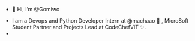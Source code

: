 - 👋 Hi, I’m @Gomiwc


* I am a Devops and Python Developer Intern at @machaao :toolbox: , MicroSoft Student Partner and Projects Lead at CodeChefVIT :sparkles:.
* 
